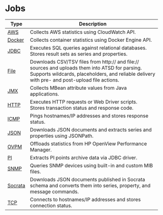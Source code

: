 # Jobs

**Type** | **Description**
----- | -----
[AWS](aws.md) | Collects AWS statistics using CloudWatch API.
[Docker](docker.md) | Collects container statistics using Docker Engine API.
[JDBC](jdbc.md) | Executes SQL queries against relational databases.<br>Stores result sets as series and properties.
[File](file.md) | Downloads CSV/TSV files from http:// and file:// sources and uploads them into ATSD for parsing.<br>Supports wildcards, placeholders, and reliable delivery with pre- and post-upload file actions.
[JMX](jmx.md) | Collects MBean attribute values from Java applications.
[HTTP](http.md) | Executes HTTP requests or Web Driver scripts. <br>Stores transaction status and response code.
[ICMP](icmp.md) | Pings hostnames/IP addresses and stores response status.
[JSON](json.md) | Downloads JSON documents and extracts series and properties using JSONPath.
[OVPM](ovpm.md) | Offloads statistics from HP OpenView Performance Manager.
[PI](pi.md) | Extracts PI points archive data via JDBC driver.
[SNMP](snmp.md) | Queries SNMP devices using built-in and custom MIB files.
[Socrata](socrata.md) | Downloads JSON documents published in Socrata schema and converts them into series, property, and message commands.
[TCP](tcp.md) | Connects to hostnames/IP addresses and stores connection status.
